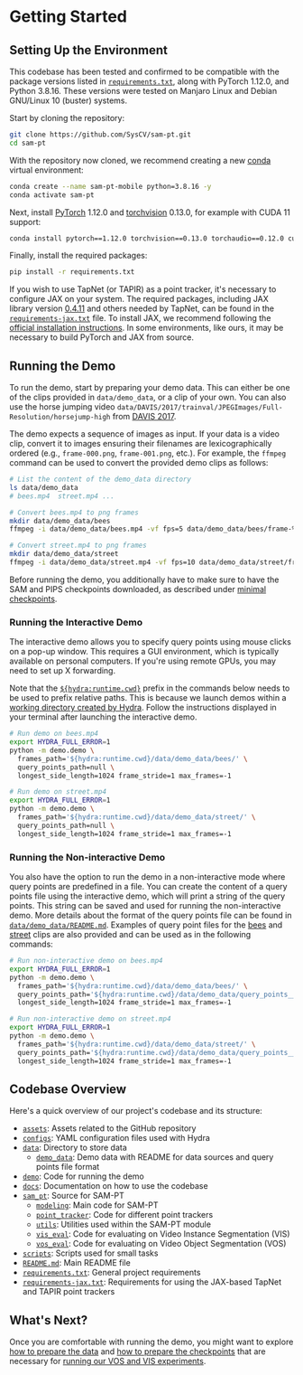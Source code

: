 # Getting Started

## Setting Up the Environment

This codebase has been tested and confirmed to be compatible with the package versions listed in [`requirements.txt`](../requirements.txt), along with PyTorch 1.12.0, and Python 3.8.16. These versions were tested on Manjaro Linux and Debian GNU/Linux 10 (buster) systems.

Start by cloning the repository:

```bash
git clone https://github.com/SysCV/sam-pt.git
cd sam-pt
```

With the repository now cloned, we recommend creating a new [conda](https://docs.conda.io/en/latest/) virtual environment:

```bash
conda create --name sam-pt-mobile python=3.8.16 -y
conda activate sam-pt
```

Next, install [PyTorch](https://pytorch.org/) 1.12.0 and [torchvision](https://pytorch.org/vision/stable/index.html) 0.13.0, for example with CUDA 11 support:

```bash
conda install pytorch==1.12.0 torchvision==0.13.0 torchaudio==0.12.0 cudatoolkit=11.3 -c pytorch
```

Finally, install the required packages:

```bash
pip install -r requirements.txt
```

If you wish to use TapNet (or TAPIR) as a point tracker, it's necessary to configure JAX on your system. The required packages, including JAX library version [0.4.11](https://github.com/google/jax/tree/jax-v0.4.11) and others needed by TapNet, can be found in the [`requirements-jax.txt`](../requirements-jax.txt) file. To install JAX, we recommend following the [official installation instructions](https://github.com/google/jax#installation). In some environments, like ours, it may be necessary to build PyTorch and JAX from source.

## Running the Demo

To run the demo, start by preparing your demo data. This can either be one of the clips provided in `data/demo_data`, or a clip of your own. You can also use the horse jumping video `data/DAVIS/2017/trainval/JPEGImages/Full-Resolution/horsejump-high` from [DAVIS 2017](02-prepare-datasets.md#davis-2017).

The demo expects a sequence of images as input. If your data is a video clip, convert it to images ensuring their filenames are lexicographically ordered (e.g., `frame-000.png`, `frame-001.png`, etc.). For example, the `ffmpeg` command can be used to convert the provided demo clips as follows:

```bash
# List the content of the demo_data directory
ls data/demo_data
# bees.mp4  street.mp4 ...

# Convert bees.mp4 to png frames
mkdir data/demo_data/bees
ffmpeg -i data/demo_data/bees.mp4 -vf fps=5 data/demo_data/bees/frame-%05d.png

# Convert street.mp4 to png frames
mkdir data/demo_data/street
ffmpeg -i data/demo_data/street.mp4 -vf fps=10 data/demo_data/street/frame-%05d.png
```

Before running the demo, you additionally have to make sure to have the SAM and PIPS checkpoints downloaded, as described under [minimal checkpoints](03-prepare-checkpoints.md#minimal-checkpoints).

### Running the Interactive Demo

The interactive demo allows you to specify query points using mouse clicks on a pop-up window. This requires a GUI environment, which is typically available on personal computers. If you're using remote GPUs, you may need to set up X forwarding.


Note that the [`${hydra:runtime.cwd}`](https://hydra.cc/docs/1.3/configure_hydra/intro/#hydraruntime) prefix in the commands below needs to be used to prefix relative paths. This is because we launch demos within a [working directory created by Hydra](https://hydra.cc/docs/1.3/tutorials/basic/running_your_app/working_directory/). Follow the instructions displayed in your terminal after launching the interactive demo.


```bash
# Run demo on bees.mp4
export HYDRA_FULL_ERROR=1
python -m demo.demo \
  frames_path='${hydra:runtime.cwd}/data/demo_data/bees/' \
  query_points_path=null \
  longest_side_length=1024 frame_stride=1 max_frames=-1

# Run demo on street.mp4
export HYDRA_FULL_ERROR=1
python -m demo.demo \
  frames_path='${hydra:runtime.cwd}/data/demo_data/street/' \
  query_points_path=null \
  longest_side_length=1024 frame_stride=1 max_frames=-1
```

### Running the Non-interactive Demo

You also have the option to run the demo in a non-interactive mode where query points are predefined in a file. You can create the content of a query points file using the interactive demo, which will print a string of the query points. This string can be saved and used for running the non-interactive demo. More details about the format of the query points file can be found in [`data/demo_data/README.md`](../data/demo_data/README.md). Examples of query point files for the [bees](../data/demo_data/query_points__bees.txt) and [street](../data/demo_data/query_points__street.txt) clips are also provided and can be used as in the following commands:

```bash
# Run non-interactive demo on bees.mp4
export HYDRA_FULL_ERROR=1
python -m demo.demo \
  frames_path='${hydra:runtime.cwd}/data/demo_data/bees/' \
  query_points_path='${hydra:runtime.cwd}/data/demo_data/query_points__bees.txt' \
  longest_side_length=1024 frame_stride=1 max_frames=-1

# Run non-interactive demo on street.mp4
export HYDRA_FULL_ERROR=1
python -m demo.demo \
  frames_path='${hydra:runtime.cwd}/data/demo_data/street/' \
  query_points_path='${hydra:runtime.cwd}/data/demo_data/query_points__street.txt' \
  longest_side_length=1024 frame_stride=1 max_frames=-1
```

## Codebase Overview

Here's a quick overview of our project's codebase and its structure:

- [`assets`](../assets): Assets related to the GitHub repository
- [`configs`](../configs): YAML configuration files used with Hydra
- [`data`](../data): Directory to store data
  - [`demo_data`](../data/demo_data): Demo data with README for data sources and query points file format
- [`demo`](../demo): Code for running the demo
- [`docs`](../docs): Documentation on how to use the codebase
- [`sam_pt`](../sam_pt): Source for SAM-PT
  - [`modeling`](../sam_pt/modeling): Main code for SAM-PT
  - [`point_tracker`](../sam_pt/point_tracker): Code for different point trackers
  - [`utils`](../sam_pt/utils): Utilities used within the SAM-PT module
  - [`vis_eval`](../sam_pt/vis_eval): Code for evaluating on Video Instance Segmentation (VIS)
  - [`vos_eval`](../sam_pt/vos_eval): Code for evaluating on Video Object Segmentation (VOS)
- [`scripts`](../scripts): Scripts used for small tasks
- [`README.md`](../README.md): Main README file
- [`requirements.txt`](../requirements.txt): General project requirements
- [`requirements-jax.txt`](../requirements-jax.txt): Requirements for using the JAX-based TapNet and TAPIR point trackers


## What's Next?

Once you are comfortable with running the demo, you might want to explore [how to prepare the data](02-prepare-datasets.md) and [how to prepare the checkpoints](03-prepare-checkpoints.md) that are necessary for [running our VOS and VIS experiments](04-running-experiments.md).
